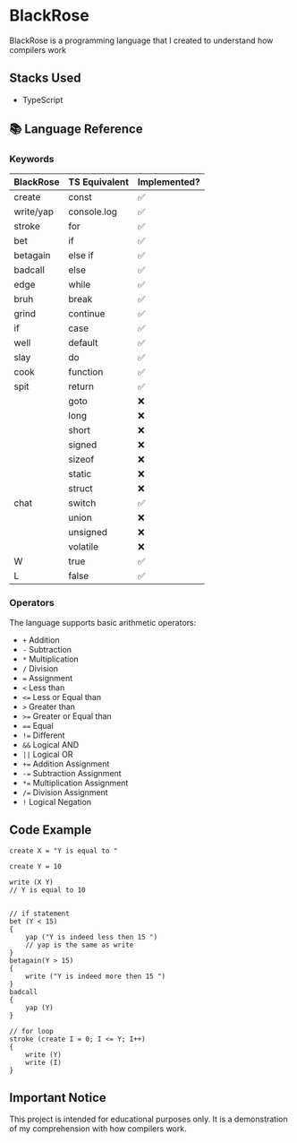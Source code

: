 # BlackRose

BlackRose is a programming language that I created to understand how compilers work

## Stacks Used
- TypeScript


## 📚 Language Reference

### Keywords

|    BlackRose   | TS Equivalent | Implemented? |
| -------------- | ------------- | ------------ |
| create         | const         | ✅           |
| write/yap      | console.log   | ✅           |
| stroke         | for           | ✅           |
| bet            | if            | ✅           |
| betagain       | else if       | ✅           |
| badcall        | else          | ✅           |
| edge           | while         | ✅           |
| bruh           | break         | ✅           |
| grind          | continue      | ✅           |
| if             | case          | ✅           |
| well           | default       | ✅           |
| slay           | do            | ✅           |
| cook           | function      | ✅           |
| spit           | return        | ✅           |
|                | goto          | ❌           |
|                | long          | ❌           |
|                | short         | ❌           |
|                | signed        | ❌           |
|                | sizeof        | ❌           |
|                | static        | ❌           |
|                | struct        | ❌           |
| chat           | switch        | ✅           |
|                | union         | ❌           |
|                | unsigned      | ❌           |
|                | volatile      | ❌           |
| W              | true          | ✅           |
| L              | false         | ✅           |


### Operators

The language supports basic arithmetic operators:

- `+` Addition
- `-` Subtraction
- `*` Multiplication
- `/` Division
- `=` Assignment
- `<` Less than
- `<=` Less or Equal than
- `>` Greater than
- `>=` Greater or Equal than
- `==` Equal
- `!=` Different
- `&&` Logical AND
- `||` Logical OR
- `+=` Addition Assignment
- `-=` Subtraction Assignment
- `*=` Multiplication Assignment
- `/=` Division Assignment
- `!`  Logical Negation

## Code Example

```plaintext
create X = "Y is equal to "

create Y = 10

write (X Y)
// Y is equal to 10


// if statement
bet (Y < 15)
{
    yap ("Y is indeed less then 15 ")
    // yap is the same as write
}
betagain(Y > 15)
{
    write ("Y is indeed more then 15 ")
}
badcall
{
    yap (Y)
}

// for loop
stroke (create I = 0; I <= Y; I++)
{
    write (Y)
    write (I)
}
```

## Important Notice
This project is intended for educational purposes only. It is a demonstration of my comprehension with how compilers work.
